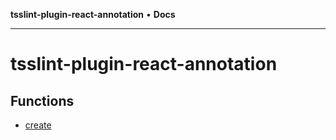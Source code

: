 **tsslint-plugin-react-annotation** • **Docs**

***

# tsslint-plugin-react-annotation

## Functions

- [create](functions/create.md)
